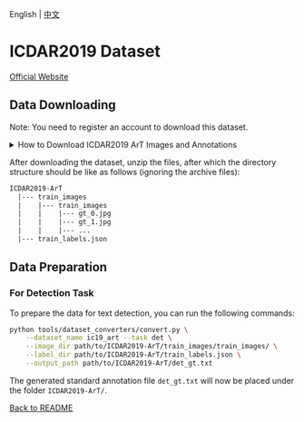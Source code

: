 English | [中文](../../cn/datasets/ic19_art_CN.md)

# ICDAR2019 Dataset
[Official Website](https://rrc.cvc.uab.es/?ch=14&com=introduction)

## Data Downloading

Note: You need to register an account to download this dataset.

<details>
    <summary>How to Download ICDAR2019 ArT Images and Annotations</summary>

The ICDAR2019 ArT images and annotations dataset can be downloaded from [here](https://rrc.cvc.uab.es/?ch=14&com=downloads).

For the images, the archived file `train_images.tar.gz` from the section "Task 1 and Task 3" needs to be downloaded. For the annotations, the .JSON file `train_labels.json` from the same section needs to be downloaded.

</details>

After downloading the dataset, unzip the files, after which the directory structure should be like as follows (ignoring the archive files):
```txt
ICDAR2019-ArT
  |--- train_images
  |    |--- train_images
  |    |    |--- gt_0.jpg
  |    |    |--- gt_1.jpg
  |    |    |--- ...
  |--- train_labels.json
```

## Data Preparation

### For Detection Task

To prepare the data for text detection, you can run the following commands:

```bash
python tools/dataset_converters/convert.py \
    --dataset_name ic19_art --task det \
    --image_dir path/to/ICDAR2019-ArT/train_images/train_images/ \
    --label_dir path/to/ICDAR2019-ArT/train_labels.json \
    --output_path path/to/ICDAR2019-ArT/det_gt.txt
```

The generated standard annotation file `det_gt.txt` will now be placed under the folder `ICDAR2019-ArT/`.

[Back to README](../../../tools/dataset_converters/README.md)
